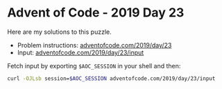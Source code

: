 # Advent of Code - 2019 Day 23
Here are my solutions to this puzzle.

* Problem instructions: [adventofcode.com/2019/day/23](https://adventofcode.com/2019/day/23)
* Input: [adventofcode.com/2019/day/23/input](https://adventofcode.com/2019/day/23/input)

Fetch input by exporting `$AOC_SESSION` in your shell and then:
```bash
curl -OJLsb session=$AOC_SESSION adventofcode.com/2019/day/23/input
```
